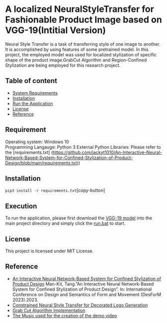 A localized NeuralStyleTransfer for Fashionable Product Image based on VGG-19(Intitial Version)
======================

Neural Style Transfer is a task of transferring style
of one image to another. It is accomplished by using features of some pretrained model.
In this project, the employed model was used for localized stylization of specific shape
of the product image.GrabCut Algorithm and Region-Confined Stylization are being employed
for this research project.

## Table of content

- [System Requirements](#Requirement)
- [Installation](#Installation)
- [Run the Application](#Execution)
- [License](#license)
- [Reference](#Reference)

## Requirement
Operating system: Windows 10 <br />
Programming Langauge: Python 3
External Python Libraries: Please refer to the [requirements.txt] (https://github.com/jackyt1010/An-Interactive-Neural-Network-Based-System-for-Confined-Stylization-of-Product-Design/blob/main/requirements.txt))

## Installation

```pip3 install -r requirements.txt```[copy-button]

## Execution
To run the application, please first download the [VGG-19 model](https://mega.nz/file/QDElFIZY#Gk99DLTosoDI-gvB8Fg6YvaBNDhVMyLptVJfeV_tDrY) into the main project directory and simply click the [run.bat](https://github.com/jackyt1010/An-Interactive-Neural-Network-Based-System-for-Contained-Stylization-of-Product-Design/blob/main/run.bat) to start.


## License

This project is licensed under MIT License.

## Reference
* [An Interactive Neural Network-Based System for Confined Stylization of Product Design](https://github.com/jackyt1010/An-Interactive-Neural-Network-Based-System-for-Contained-Stylization-of-Product-Design/edit/main/README.md)
Man-Kit, Tang.”An Interactive Neural Network-Based System for Confined Stylization of Product Design”. In: International Conference on Design and Semantics of Form and Movement (DesForM 2023).2023.
* [Constrained Neural Style Transfer for Decorated Logo Generation](https://github.com/gttugsuu/Constrained-Neural-Style-Transfer-for-Decorated-Logo-Generation)
* [Grab Cut Algorithm Implementation](https://github.com/louisfb01/iterative-grabcut)
* [The Music used for the creation of the demo video](https://imperss.bandcamp.com/track/reflection)
